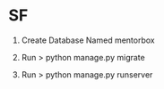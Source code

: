 # SF

1. Create Database Named mentorbox

2. Run > python manage.py migrate

3. Run > python manage.py runserver
